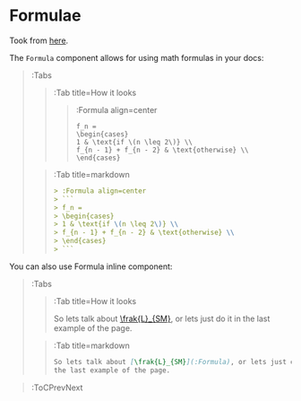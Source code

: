 # Formulae

Took from [here](https://codedoc.cc/docs/markdown/formula).

The `Formula` component allows for using math formulas in your docs:

> :Tabs
> > :Tab title=How it looks
> > 
> > > :Formula align=center
> > > ```
> > > f_n = 
> > > \begin{cases}
> > > 1 & \text{if \(n \leq 2\)} \\
> > > f_{n - 1} + f_{n - 2} & \text{otherwise} \\
> > > \end{cases}
> > > ```
>
> > :Tab title=markdown
> >
> > ```md
> > > :Formula align=center
> > > ```
> > > f_n = 
> > > \begin{cases}
> > > 1 & \text{if \(n \leq 2\)} \\
> > > f_{n - 1} + f_{n - 2} & \text{otherwise} \\
> > > \end{cases}
> > > ```
> > ```

You can also use Formula inline component:

> :Tabs
> > :Tab title=How it looks
> > 
> > So lets talk about [\frak{L}_{SM}](:Formula), or lets just do it in 
> > the last example of the page.
>
> > :Tab title=markdown
> >
> > ```md
> > So lets talk about [\frak{L}_{SM}](:Formula), or lets just do it in 
> > the last example of the page.
> > ```

> :ToCPrevNext
